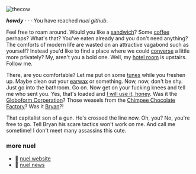 ![thecow](https://user-images.githubusercontent.com/66974415/133889903-89736ed8-aca9-4673-a3c5-be331def3f82.png)

___howdy___
&middot; &middot; &middot;
You have reached _nuel github_.

Feel free to roam around. Would you like a [sandwich](https://nuel.pw/sandwich)? Some [coffee](https://nuel.pw/house) perhaps? What's that? You've eaten already and you don't need anything? The comforts of modern life are wasted on an attractive vagabond such as yourself? Instead you'd like to find a place where we could [converse](https://rt.nuel.pw) a little more privately? My, aren't you a bold one. Well, my [hotel room](https://nonlinearnarrative.github.io/no-home-like-place/) is upstairs. Follow me.

There, are you comfortable? Let me put on some [tunes](https://waterparken.bandcamp.com) while you freshen up. Maybe clean out your [earwax](https://nuel.pw/earwax) or something. Now, now, don't be shy. Just go into the bathroom. Go on. Now get on your fucking knees and tell me who sent you. Yes, that's loaded and [I will use it, honey](https://nuel.pw/gungirl). Was it the [Globoform Corperation](https://globoform.com)? Those weasels from the [Chimpee Chocolate Factory](https://nuel.pw/chimpee/)? Was it [Bryan](https://nuel.pw/bryan/)?!

That capitalist son of a gun. He's crossed the line now. Oh, you? No, you're free to go. Tell Bryan his scare tactics won't work on me. And call me sometime! I don't meet many assassins this cute.

### more nuel

- 🥦 [nuel website](https://nuel.pw)
- 💌 [nuel news](https://tinyletter.com/nuel)
